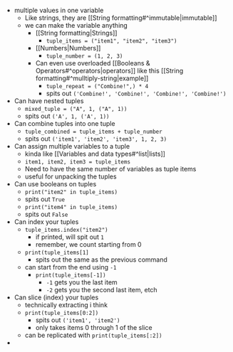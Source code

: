 - multiple values in one variable
	- Like strings, they are [[String formatting#^immutable|immutable]]
	- we can make the variable anything
		- [[String formatting|Strings]]
			- `tuple_items = ("item1", "item2", "item3")`
		- [[Numbers|Numbers]]
			- `tuple_number = (1, 2, 3)`
		- Can even use overloaded [[Booleans & Operators#^operators|operators]] like this [[String formatting#^mulltiply-string|example]]
			- `tuple_repeat = ("Combine!",) * 4`
			- spits out `('Combine!', 'Combine!', 'Combine!', 'Combine!')`
- Can have nested tuples
	- `mixed_tuple = ("A", 1, ("A", 1))`
	- spits out `('A', 1, ('A', 1))`
- Can combine tuples into one tuple
	- `tuple_combined = tuple_items + tuple_number`
	- spits out `('item1', 'item2', 'item3', 1, 2, 3)`
- Can assign multiple variables to a tuple
	- kinda like [[Variables and data types#^list|lists]]
	- `item1, item2, item3 = tuple_items`
	- Need to have the same number of variables as tuple items
	- useful for unpacking the tuples
- Can use booleans on tuples
	- `print("item2" in tuple_items)`
	- spits out `True`
	- `print("item4" in tuple_items)`
	- spits out `False`
- Can index your tuples
	- `tuple_items.index("item2")`
		- if printed, will spit out `1`
		- remember, we count starting from 0
	- `print(tuple_items[1]`
		- spits out the same as the previous command
	- can start from the end using `-1`
		- `print(tuple_items[-1])`
			- `-1` gets you the last item
			- `-2` gets you the second last item, etch
- Can slice (index) your tuples
	- technically extracting i think
	- `print(tuple_items[0:2])`
		- spits out `('item1', 'item2')`
		- only takes items 0 through 1 of the slice
	- can be replicated with `print(tuple_items[:2])`
- 